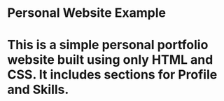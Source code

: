 <h1>Personal Website Example<h1/>

  <P> This is a simple personal portfolio website built using only HTML and CSS. It includes sections for Profile and Skills.<p/>
